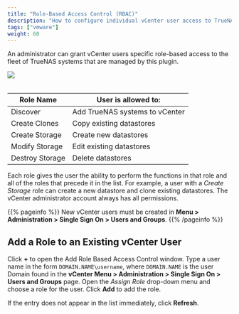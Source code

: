 ```yaml
---
title: "Role-Based Access Control (RBAC)"
description: "How to configure individual vCenter user access to TrueNAS hosts."
tags: ["vmware"]
weight: 60
---
```


An administrator can grant vCenter users specific role-based access to the fleet of TrueNAS systems that are managed by this plugin.

<img src="/images/VCP-RBAC-Roles.png">
<br><br>

| Role Name       | User is allowed to:            |
|-----------------|--------------------------------|
| Discover        | Add TrueNAS systems to vCenter |
| Create Clones   | Copy existing datastores       |
| Create Storage  | Create new datastores          |
| Modify Storage  | Edit existing datastores       |
| Destroy Storage | Delete datastores              |

Each role gives the user the ability to perform the functions in that role and all of the roles that precede it in the list.
For example, a user with a *Create Storage* role can create a new datastore and clone existing datastores.
The vCenter administrator account always has all permissions.

{{% pageinfo %}}
New vCenter users must be created in **Menu > Administration > Single Sign On > Users and Groups**.
{{% /pageinfo %}}

## Add a Role to an Existing vCenter User

Click **+** to open the Add Role Based Access Control window.
Type a user name in the form `DOMAIN.NAME\username`, where `DOMAIN.NAME` is the user Domain found in the **vCenter Menu > Administration > Single Sign On > Users and Groups** page.
Open the *Assign Role* drop-down menu and choose a role for the user.
Click **Add** to add the role.

If the entry does not appear in the list immediately, click **Refresh**.
